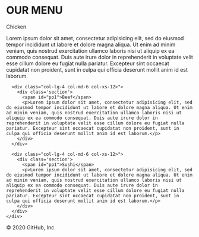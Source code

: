<!DOCTYPE html>
<html lang="en" dir="ltr">
  <head>
    <link rel="stylesheet" href="coursera_module2.css">
    <meta charset="utf-8">
    <title>Module 2 solution</title>
  </head>
  <body>
    <h1>OUR MENU</h1>
    <div class="row">
      <div class="<col-lg-4 col-md-6 col-xs-12>">
        <div class='section'>
          <span id="pp1">Chicken</span>
          <p>Lorem ipsum dolor sit amet, consectetur adipisicing elit, sed do eiusmod tempor incididunt ut labore et dolore magna aliqua. Ut enim ad minim veniam, quis nostrud exercitation ullamco laboris nisi ut aliquip ex ea commodo consequat. Duis aute irure dolor in reprehenderit in voluptate velit esse cillum dolore eu fugiat nulla pariatur. Excepteur sint occaecat cupidatat non proident, sunt in culpa qui officia deserunt mollit anim id est laborum.</p>
        </div>
      </div>

      <div class="col-lg-4 col-md-6 col-xs-12>">
        <div class='section'>
          <span id="pp1">Beef</span>
          <p>Lorem ipsum dolor sit amet, consectetur adipisicing elit, sed do eiusmod tempor incididunt ut labore et dolore magna aliqua. Ut enim ad minim veniam, quis nostrud exercitation ullamco laboris nisi ut aliquip ex ea commodo consequat. Duis aute irure dolor in reprehenderit in voluptate velit esse cillum dolore eu fugiat nulla pariatur. Excepteur sint occaecat cupidatat non proident, sunt in culpa qui officia deserunt mollit anim id est laborum.</p>
        </div>
      </div>

      <div class="col-lg-4 col-md-6 col-xs-12>">
        <div class='section'>
          <span id="pp1">Sushi</span>
          <p>Lorem ipsum dolor sit amet, consectetur adipisicing elit, sed do eiusmod tempor incididunt ut labore et dolore magna aliqua. Ut enim ad minim veniam, quis nostrud exercitation ullamco laboris nisi ut aliquip ex ea commodo consequat. Duis aute irure dolor in reprehenderit in voluptate velit esse cillum dolore eu fugiat nulla pariatur. Excepteur sint occaecat cupidatat non proident, sunt in culpa qui officia deserunt mollit anim id est laborum.</p>
        </div>
      </div>
    </div>
  </body>
  </html>
    <meta name="viewport" content="width=device-width, initial-scale=1">
© 2020 GitHub, Inc.
